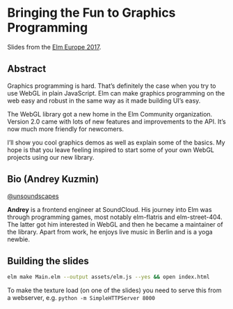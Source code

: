 # Bringing the Fun to Graphics Programming

Slides from the [Elm Europe 2017](https://elmeurope.org).

## Abstract

Graphics programming is hard. That’s definitely the case when you try to use WebGL in plain JavaScript. Elm can make graphics programming on the web easy and robust in the same way as it made building UI’s easy.

The WebGL library got a new home in the Elm Community organization. Version 2.0 came with lots of new features and improvements to the API. It’s now much more friendly for newcomers.

I’ll show you cool graphics demos as well as explain some of the basics. My hope is that you leave feeling inspired to start some of your own WebGL projects using our new library.

## Bio (Andrey Kuzmin)

[@unsoundscapes](https://twitter.com/unsoundscapes)

**Andrey** is a frontend engineer at SoundCloud. His journey into Elm was through programming games, most notably elm-flatris and elm-street-404. The latter got him interested in WebGL and then he became a maintainer of the library. Apart from work, he enjoys live music in Berlin and is a yoga newbie.

## Building the slides

```sh
elm make Main.elm --output assets/elm.js --yes && open index.html
```

To make the texture load (on one of the slides) you need to serve this from a webserver, e.g. `python -m SimpleHTTPServer 8000`
